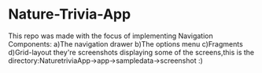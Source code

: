 # Nature-Trivia-App
This repo was made with the focus of implementing Navigation Components:
a)The navigation drawer
b)The options menu
c)Fragments
d)Grid-layout
they're screenshots displaying some of the screens,this is the directory:NaturetriviaApp->app->sampledata->screenshot
:)
